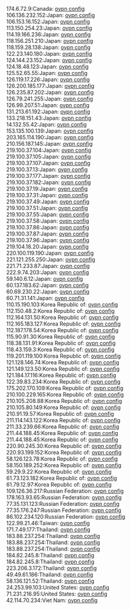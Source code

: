 174.6.72.9:Canada: [ovpn config](vpn/174_6_72_9.ovpn)  
106.136.232.152:Japan: [ovpn config](vpn/106_136_232_152.ovpn)  
106.153.16.152:Japan: [ovpn config](vpn/106_153_16_152.ovpn)  
113.150.254.23:Japan: [ovpn config](vpn/113_150_254_23.ovpn)  
114.19.166.236:Japan: [ovpn config](vpn/114_19_166_236.ovpn)  
118.156.251.210:Japan: [ovpn config](vpn/118_156_251_210.ovpn)  
118.159.28.138:Japan: [ovpn config](vpn/118_159_28_138.ovpn)  
122.23.140.180:Japan: [ovpn config](vpn/122_23_140_180.ovpn)  
124.144.23.152:Japan: [ovpn config](vpn/124_144_23_152.ovpn)  
124.18.48.123:Japan: [ovpn config](vpn/124_18_48_123.ovpn)  
125.52.65.55:Japan: [ovpn config](vpn/125_52_65_55.ovpn)  
126.119.17.226:Japan: [ovpn config](vpn/126_119_17_226.ovpn)  
126.200.185.177:Japan: [ovpn config](vpn/126_200_185_177.ovpn)  
126.235.87.202:Japan: [ovpn config](vpn/126_235_87_202.ovpn)  
126.79.241.255:Japan: [ovpn config](vpn/126_79_241_255.ovpn)  
126.99.207.51:Japan: [ovpn config](vpn/126_99_207_51.ovpn)  
131.213.61.192:Japan: [ovpn config](vpn/131_213_61_192.ovpn)  
133.218.151.43:Japan: [ovpn config](vpn/133_218_151_43.ovpn)  
14.132.55.42:Japan: [ovpn config](vpn/14_132_55_42.ovpn)  
153.135.100.139:Japan: [ovpn config](vpn/153_135_100_139.ovpn)  
203.165.114.190:Japan: [ovpn config](vpn/203_165_114_190.ovpn)  
210.156.187.145:Japan: [ovpn config](vpn/210_156_187_145.ovpn)  
219.100.37.104:Japan: [ovpn config](vpn/219_100_37_104.ovpn)  
219.100.37.105:Japan: [ovpn config](vpn/219_100_37_105.ovpn)  
219.100.37.107:Japan: [ovpn config](vpn/219_100_37_107.ovpn)  
219.100.37.13:Japan: [ovpn config](vpn/219_100_37_13.ovpn)  
219.100.37.177:Japan: [ovpn config](vpn/219_100_37_177.ovpn)  
219.100.37.182:Japan: [ovpn config](vpn/219_100_37_182.ovpn)  
219.100.37.19:Japan: [ovpn config](vpn/219_100_37_19.ovpn)  
219.100.37.31:Japan: [ovpn config](vpn/219_100_37_31.ovpn)  
219.100.37.49:Japan: [ovpn config](vpn/219_100_37_49.ovpn)  
219.100.37.51:Japan: [ovpn config](vpn/219_100_37_51.ovpn)  
219.100.37.55:Japan: [ovpn config](vpn/219_100_37_55.ovpn)  
219.100.37.58:Japan: [ovpn config](vpn/219_100_37_58.ovpn)  
219.100.37.86:Japan: [ovpn config](vpn/219_100_37_86.ovpn)  
219.100.37.87:Japan: [ovpn config](vpn/219_100_37_87.ovpn)  
219.100.37.96:Japan: [ovpn config](vpn/219_100_37_96.ovpn)  
219.104.18.20:Japan: [ovpn config](vpn/219_104_18_20.ovpn)  
220.100.119.190:Japan: [ovpn config](vpn/220_100_119_190.ovpn)  
221.121.255.250:Japan: [ovpn config](vpn/221_121_255_250.ovpn)  
221.71.233.87:Japan: [ovpn config](vpn/221_71_233_87.ovpn)  
222.9.74.203:Japan: [ovpn config](vpn/222_9_74_203.ovpn)  
59.140.6.12:Japan: [ovpn config](vpn/59_140_6_12.ovpn)  
60.137.183.62:Japan: [ovpn config](vpn/60_137_183_62.ovpn)  
60.69.230.22:Japan: [ovpn config](vpn/60_69_230_22.ovpn)  
60.71.31.141:Japan: [ovpn config](vpn/60_71_31_141.ovpn)  
110.15.190.103:Korea Republic of: [ovpn config](vpn/110_15_190_103.ovpn)  
112.150.48.2:Korea Republic of: [ovpn config](vpn/112_150_48_2.ovpn)  
112.164.131.50:Korea Republic of: [ovpn config](vpn/112_164_131_50.ovpn)  
112.165.183.127:Korea Republic of: [ovpn config](vpn/112_165_183_127.ovpn)  
112.187.178.54:Korea Republic of: [ovpn config](vpn/112_187_178_54.ovpn)  
115.90.91.30:Korea Republic of: [ovpn config](vpn/115_90_91_30.ovpn)  
118.38.131.91:Korea Republic of: [ovpn config](vpn/118_38_131_91.ovpn)  
118.43.159.3:Korea Republic of: [ovpn config](vpn/118_43_159_3.ovpn)  
119.201.119.100:Korea Republic of: [ovpn config](vpn/119_201_119_100.ovpn)  
121.128.146.74:Korea Republic of: [ovpn config](vpn/121_128_146_74.ovpn)  
121.149.123.50:Korea Republic of: [ovpn config](vpn/121_149_123_50.ovpn)  
121.184.17.116:Korea Republic of: [ovpn config](vpn/121_184_17_116.ovpn)  
122.39.83.234:Korea Republic of: [ovpn config](vpn/122_39_83_234.ovpn)  
175.202.170.109:Korea Republic of: [ovpn config](vpn/175_202_170_109.ovpn)  
210.100.229.165:Korea Republic of: [ovpn config](vpn/210_100_229_165.ovpn)  
210.105.208.88:Korea Republic of: [ovpn config](vpn/210_105_208_88.ovpn)  
210.105.80.149:Korea Republic of: [ovpn config](vpn/210_105_80_149.ovpn)  
210.91.19.57:Korea Republic of: [ovpn config](vpn/210_91_19_57.ovpn)  
211.114.143.122:Korea Republic of: [ovpn config](vpn/211_114_143_122.ovpn)  
211.33.239.66:Korea Republic of: [ovpn config](vpn/211_33_239_66.ovpn)  
211.44.188.45:Korea Republic of: [ovpn config](vpn/211_44_188_45.ovpn)  
211.44.188.45:Korea Republic of: [ovpn config](vpn/211_44_188_45.ovpn)  
220.90.245.30:Korea Republic of: [ovpn config](vpn/220_90_245_30.ovpn)  
220.93.199.152:Korea Republic of: [ovpn config](vpn/220_93_199_152.ovpn)  
58.126.123.78:Korea Republic of: [ovpn config](vpn/58_126_123_78.ovpn)  
58.150.189.252:Korea Republic of: [ovpn config](vpn/58_150_189_252.ovpn)  
59.29.9.22:Korea Republic of: [ovpn config](vpn/59_29_9_22.ovpn)  
61.73.123.182:Korea Republic of: [ovpn config](vpn/61_73_123_182.ovpn)  
61.79.12.97:Korea Republic of: [ovpn config](vpn/61_79_12_97.ovpn)  
109.126.36.217:Russian Federation: [ovpn config](vpn/109_126_36_217.ovpn)  
178.163.93.65:Russian Federation: [ovpn config](vpn/178_163_93_65.ovpn)  
77.35.131.123:Russian Federation: [ovpn config](vpn/77_35_131_123.ovpn)  
77.35.176.247:Russian Federation: [ovpn config](vpn/77_35_176_247.ovpn)  
86.102.234.120:Russian Federation: [ovpn config](vpn/86_102_234_120.ovpn)  
122.99.21.46:Taiwan: [ovpn config](vpn/122_99_21_46.ovpn)  
171.7.49.177:Thailand: [ovpn config](vpn/171_7_49_177.ovpn)  
183.88.237.254:Thailand: [ovpn config](vpn/183_88_237_254.ovpn)  
183.88.237.254:Thailand: [ovpn config](vpn/183_88_237_254.ovpn)  
183.88.237.254:Thailand: [ovpn config](vpn/183_88_237_254.ovpn)  
184.82.245.8:Thailand: [ovpn config](vpn/184_82_245_8.ovpn)  
184.82.245.8:Thailand: [ovpn config](vpn/184_82_245_8.ovpn)  
223.206.3.172:Thailand: [ovpn config](vpn/223_206_3_172.ovpn)  
49.49.61.186:Thailand: [ovpn config](vpn/49_49_61_186.ovpn)  
58.136.121.52:Thailand: [ovpn config](vpn/58_136_121_52.ovpn)  
24.253.99.103:United States: [ovpn config](vpn/24_253_99_103.ovpn)  
71.231.216.95:United States: [ovpn config](vpn/71_231_216_95.ovpn)  
42.114.70.234:Viet Nam: [ovpn config](vpn/42_114_70_234.ovpn)  
